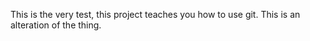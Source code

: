 This is the very test, this project teaches you how to use git. 
This is an alteration of the thing.